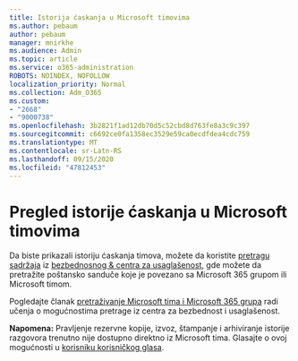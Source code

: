 ```yaml
---
title: Istorija ćaskanja u Microsoft timovima
ms.author: pebaum
author: pebaum
manager: mnirkhe
ms.audience: Admin
ms.topic: article
ms.service: o365-administration
ROBOTS: NOINDEX, NOFOLLOW
localization_priority: Normal
ms.collection: Adm_O365
ms.custom:
- "2668"
- "9000738"
ms.openlocfilehash: 3b2821f1ad12db70d5c52cbd8d763fe8a3c9c397
ms.sourcegitcommit: c6692ce0fa1358ec3529e59ca0ecdfdea4cdc759
ms.translationtype: MT
ms.contentlocale: sr-Latn-RS
ms.lasthandoff: 09/15/2020
ms.locfileid: "47812453"
---
```

# <a name="viewing-chat-history-in-microsoft-teams"></a>Pregled istorije ćaskanja u Microsoft timovima

Da biste prikazali istoriju ćaskanja timova, možete da koristite [pretragu sadržaja](https://sip.protection.office.com/contentsearchbeta?ContentOnly=1) iz [bezbednosnog & centra za usaglašenost](https://sip.protection.office.com/insightdashboard), gde možete da pretražite poštansko sanduče koje je povezano sa Microsoft 365 grupom ili Microsoft timom. 

Pogledajte članak [pretraživanje Microsoft tima i Microsoft 365 grupa](https://docs.microsoft.com/microsoft-365/compliance/content-search) radi učenja o mogućnostima pretrage iz centra za bezbednost i usaglašenost. 

**Napomena:** Pravljenje rezervne kopije, izvoz, štampanje i arhiviranje istorije razgovora trenutno nije dostupno direktno iz Microsoft tima. Glasajte o ovoj mogućnosti u [korisniku korisničkog glasa](https://microsoftteams.uservoice.com/forums/555103-public/suggestions/16982542-backup-export-printing-archive-options?page=2&per_page=20). 
